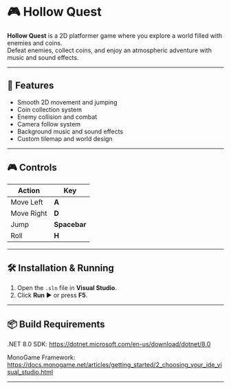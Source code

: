 # 🎮 Hollow Quest

**Hollow Quest** is a 2D platformer game where you explore a world filled with enemies and coins.  
Defeat enemies, collect coins, and enjoy an atmospheric adventure with music and sound effects.

---

## 🧩 Features
- Smooth 2D movement and jumping  
- Coin collection system  
- Enemy collision and combat  
- Camera follow system  
- Background music and sound effects  
- Custom tilemap and world design  

---

## 🎮 Controls
| Action | Key |
|--------|-----|
| Move Left | **A** |
| Move Right | **D** |
| Jump | **Spacebar** |
| Roll | **H** |

---

## 🛠️ Installation & Running
1. Open the `.sln` file in **Visual Studio**.  
2. Click **Run ▶** or press **F5**.

---

## 📦 Build Requirements
.NET 8.0 SDK: https://dotnet.microsoft.com/en-us/download/dotnet/8.0

MonoGame Framework: https://docs.monogame.net/articles/getting_started/2_choosing_your_ide_visual_studio.html

---

